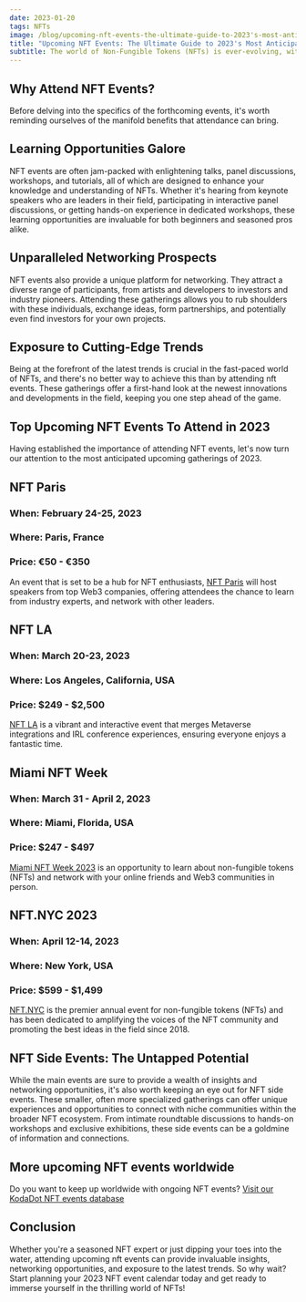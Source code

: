 ```yaml
---
date: 2023-01-20
tags: NFTs
image: /blog/upcoming-nft-events-the-ultimate-guide-to-2023's-most-anticipated-gatherings.webp
title: "Upcoming NFT Events: The Ultimate Guide to 2023's Most Anticipated Gatherings"
subtitle: The world of Non-Fungible Tokens (NFTs) is ever-evolving, with new projects, concepts, and trends bursting onto the scene at a seemingly relentless pace. For those wishing to stay abreast of these developments, attending upcoming nft events presents an unrivaled opportunity to immerse oneself in the latest happenings, network with like-minded enthusiasts, and glean insights from industry experts. As we look forward to 2023, a host of exciting NFT events are already on the horizon. This guide provides a comprehensive rundown of these must-attend gatherings, helping you plan your calendar and ensuring you don't miss out on the most significant happenings in the NFT universe.
---
```


## Why Attend NFT Events?

Before delving into the specifics of the forthcoming events, it's worth reminding ourselves of the manifold benefits that attendance can bring.

## Learning Opportunities Galore

NFT events are often jam-packed with enlightening talks, panel discussions, workshops, and tutorials, all of which are designed to enhance your knowledge and understanding of NFTs. Whether it's hearing from keynote speakers who are leaders in their field, participating in interactive panel discussions, or getting hands-on experience in dedicated workshops, these learning opportunities are invaluable for both beginners and seasoned pros alike.

## Unparalleled Networking Prospects

NFT events also provide a unique platform for networking. They attract a diverse range of participants, from artists and developers to investors and industry pioneers. Attending these gatherings allows you to rub shoulders with these individuals, exchange ideas, form partnerships, and potentially even find investors for your own projects.

## Exposure to Cutting-Edge Trends

Being at the forefront of the latest trends is crucial in the fast-paced world of NFTs, and there's no better way to achieve this than by attending nft events. These gatherings offer a first-hand look at the newest innovations and developments in the field, keeping you one step ahead of the game.

## Top Upcoming NFT Events To Attend in 2023

Having established the importance of attending NFT events, let's now turn our attention to the most anticipated upcoming gatherings of 2023.

## NFT Paris

### When: February 24-25, 2023
### Where: Paris, France
### Price: €50 - €350

An event that is set to be a hub for NFT enthusiasts, [NFT Paris](https://www.nftparis.xyz/) will host speakers from top Web3 companies, offering attendees the chance to learn from industry experts, and network with other leaders.

## NFT LA

### When: March 20-23, 2023
### Where: Los Angeles, California, USA
### Price: $249 - $2,500

[NFT LA](https://www.outeredge.live/) is a vibrant and interactive event that merges Metaverse integrations and IRL conference experiences, ensuring everyone enjoys a fantastic time.

## Miami NFT Week

### When: March 31 - April 2, 2023
### Where: Miami, Florida, USA
### Price: $247 - $497

[Miami NFT Week 2023](https://metaverse.miami/) is an opportunity to learn about non-fungible tokens (NFTs) and network with your online friends and Web3 communities in person.

## NFT.NYC 2023

### When: April 12-14, 2023
### Where: New York, USA
### Price: $599 - $1,499

[NFT.NYC](https://www.nft.nyc/) is the premier annual event for non-fungible tokens (NFTs) and has been dedicated to amplifying the voices of the NFT community and promoting the best ideas in the field since 2018.

## NFT Side Events: The Untapped Potential

While the main events are sure to provide a wealth of insights and networking opportunities, it's also worth keeping an eye out for NFT side events. These smaller, often more specialized gatherings can offer unique experiences and opportunities to connect with niche communities within the broader NFT ecosystem. From intimate roundtable discussions to hands-on workshops and exclusive exhibitions, these side events can be a goldmine of information and connections.

## More upcoming NFT events worldwide

Do you want to keep up worldwide with ongoing NFT events? [Visit our KodaDot NFT events database](https://docs.google.com/spreadsheets/d/1J1XXXf-DxOcGkbT2_rj6N1ppq19nGM5JniiX3RQG3Dw/edit?usp=sharing)

## Conclusion

Whether you're a seasoned NFT expert or just dipping your toes into the water, attending upcoming nft events can provide invaluable insights, networking opportunities, and exposure to the latest trends. So why wait? Start planning your 2023 NFT event calendar today and get ready to immerse yourself in the thrilling world of NFTs!